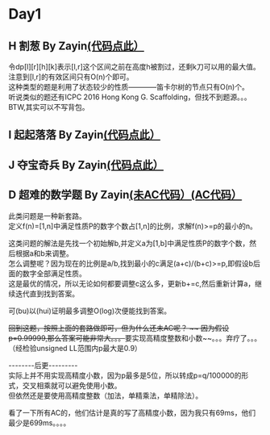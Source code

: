 # Day1
## H 割葱 By Zayin[(代码点此）](https://paste.ubuntu.com/p/xxbz9mT2PM/)
  令dp[l][r][h][k]表示[l,r]这个区间之前在高度h被割过，还剩k刀可以用的最大值。注意到[l,r]的有效区间只有O(n)个即可。  
  这种类型的题是利用了状态较少的性质————笛卡尔树的节点只有O(n)个。  
  听说类似的题还有ICPC 2016 Hong Kong G. Scaffolding，但找不到题源。。。  
  BTW,其实可以不写背包。  

## I 起起落落 By Zayin[(代码点此）](https://paste.ubuntu.com/p/Mq2GGk5mwK/)

## J 夺宝奇兵 By Zayin[(代码点此）](https://paste.ubuntu.com/p/qcTxNBB5Gr/)

## D 超难的数学题 By Zayin[(未AC代码）](https://paste.ubuntu.com/p/sstjqyhZ38/)[(AC代码）](https://paste.ubuntu.com/p/3c5NX4Gpxr/)  
  此类问题是一种新套路。  
  定义f(n)=[1,n]中满足性质P的数字个数占[1,n]的比例，求解f(n)>=p的最小的n。  
    
  这类问题的解法是先找一个初始解b,并定义a为[1,b]中满足性质P的数字个数，然后根据a和b来调整。  
  怎么调整呢？因为现在的比例是a/b,找到最小的c满足(a+c)/(b+c)>=p,即假设b后面的数字全部满足性质。  
  这是最优的情况，所以无论如何都要调整c这么多，更新b+=c,然后重新计算a，继续迭代直到找到答案。  
    
  可(bu)以(hui)证明最多调整O(log)次便能找到答案。
  
  ~~回到这题，按照上面的套路做即可，但为什么还未AC呢？  ~~
  因为假设p=0.99999,那么答案可能非常大。。。~~要实现高精度整数和小数~~。。。弃疗了。。。  
  （经检验unsigned LL范围内p最大是0.9）
  
  --------后更---------  
  实际上并不用实现高精度小数，因为p最多是5位，所以转成p=q/100000的形式，交叉相乘就可以避免使用小数。  
  但依然还是要使用高精度整数（加法，单精乘法，单精除法）。  
  
  看了一下所有AC的，他们估计是真的写了高精度小数，因为我只有69ms，他们最少是699ms。。。。
